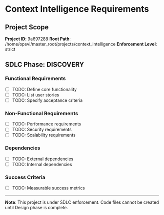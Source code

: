 # Context Intelligence Requirements

## Project Scope
**Project ID**: 9a697288
**Root Path**: /home/opsvi/master_root/projects/context_intelligence
**Enforcement Level**: strict

## SDLC Phase: DISCOVERY

### Functional Requirements
- [ ] TODO: Define core functionality
- [ ] TODO: List user stories
- [ ] TODO: Specify acceptance criteria

### Non-Functional Requirements
- [ ] TODO: Performance requirements
- [ ] TODO: Security requirements
- [ ] TODO: Scalability requirements

### Dependencies
- [ ] TODO: External dependencies
- [ ] TODO: Internal dependencies

### Success Criteria
- [ ] TODO: Measurable success metrics

---
**Note**: This project is under SDLC enforcement. Code files cannot be created until Design phase is complete.
